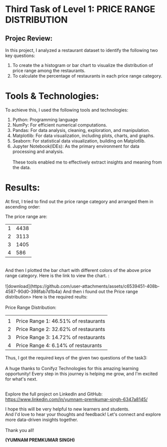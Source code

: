 <html>
  <body>
    
  <h1> Third Task of Level 1: PRICE RANGE DISTRIBUTION</h1>
    
  <h2>Projec Review: </h2>
In this project, I analyzed a restaurant dataset to identify the following two key questions:

1. To create the a histogram or bar chart to visualize the distribution of price range among the restaurants.<br> 
2. To calculate the percentage of restaurants in each price range category.

<h1>Tools & Technologies:</h1>

To achieve this, I used the following tools and technologies:

1. Python: Programming language
2. NumPy: For efficient numerical computations.
3. Pandas: For data analysis, cleaning, exploration, and manipulation.
4. Matplotlib: For data visualization, including plots, charts, and graphs.
5. Seaborn: For statistical data visualization, building on Matplotlib.
6. Jupyter Notebook(IDEs): As the primary environment for data processing and analysis.<br><br>
These tools enabled me to effectively extract insights and meaning from the data.</p>

<h1>Results:</h1>
<p> At first, I tried to find out the price range category and arranged them in ascending order: <br>
  <p>The price range are:</p>
  <table>
    <tbody>
      <tr><td>1</td><td>4438</td></tr>
       <tr><td>2</td><td>3113</td></tr>
        <tr><td>3</td><td>1405</td></tr>
         <tr><td>4</td><td>586</td></tr>  
    </tbody>
  </table>
<br>
And then I plotted the bar chart with different colors of the above price range category. Here is the link to view the chart. :<br><br>![download](https://github.com/user-attachments/assets/c6539451-408b-4587-90d0-398fab7d1b4a)
  And then i found out the Price range distribution> Here is the required reults:<br><br>
  Price Range Distribution:<br>
  <table>
    <tbody> <tr><td></td><td></td></tr>
      <tr><td>1</td><td>Price Range 1: 46.51% of restaurants</td></tr>
       <tr><td>2</td><td>Price Range 2: 32.62% of restaurants </tr>
        <tr><td>3</td><td>Price Range 3: 14.72% of restaurants</td></td></tr>
         <tr><td>4</td><td>Price Range 4: 6.14% of restaurants </td></tr> 
    </tbody>
  </table>
<br<<br>
Thus, I got the required keys of the given two questions of the task3:<br><br> 
A huge thanks to Conifyz Technologies for this amazing learning opportunity! Every step in this journey is helping me grow, and I'm excited for what's next.<br><br>

Explore the full project on LinkedIn and GitHub:<br>
https://www.linkedin.com/in/yumnam-premkumar-singh-6347a8145/<br>

<p>I hope this will be very helpful to new learners and students. <br>
And I'd love to hear your thoughts and feedback!
Let's connect and explore more data-driven insights together. <br><br>
Thank you all!

  <b>(YUMNAM PREMKUMAR SINGH)</b>
</p>
</body>
</html>
